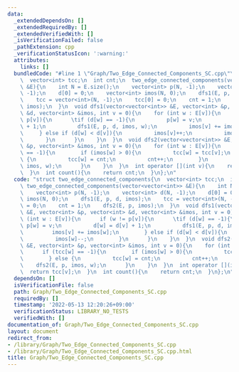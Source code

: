 ```yaml
---
data:
  _extendedDependsOn: []
  _extendedRequiredBy: []
  _extendedVerifiedWith: []
  _isVerificationFailed: false
  _pathExtension: cpp
  _verificationStatusIcon: ':warning:'
  attributes:
    links: []
  bundledCode: "#line 1 \"Graph/Two_Edge_Connected_Components_SC.cpp\"\nstruct two_edge_connected_components{\n\
    \  vector<int> tcc;\n  int cnt;\n  two_edge_connected_components(vector<vector<int>>\
    \ &E){\n    int N = E.size();\n    vector<int> p(N, -1);\n    vector<int> d(N,\
    \ -1);\n    d[0] = 0;\n    vector<int> imos(N, 0);\n    dfs1(E, p, d, imos);\n\
    \    tcc = vector<int>(N, -1);\n    tcc[0] = 0;\n    cnt = 1;\n    dfs2(E, p,\
    \ imos);\n  }\n  void dfs1(vector<vector<int>> &E, vector<int> &p, vector<int>\
    \ &d, vector<int> &imos, int v = 0){\n    for (int w : E[v]){\n      if (w !=\
    \ p[v]){\n      \tif (d[w] == -1){\n          p[w] = v;\n          d[w] = d[v]\
    \ + 1;\n          dfs1(E, p, d, imos, w);\n          imos[v] += imos[w];\n   \
    \     } else if (d[w] < d[v]){\n          imos[v]++;\n          imos[w]--;\n \
    \       }\n      }\n    }\n  }\n  void dfs2(vector<vector<int>> &E, vector<int>\
    \ &p, vector<int> &imos, int v = 0){\n    for (int w : E[v]){\n      if (tcc[w]\
    \ == -1){\n        if (imos[w] > 0){\n          tcc[w] = tcc[v];\n        } else\
    \ {\n          tcc[w] = cnt;\n          cnt++;\n        }\n        dfs2(E, p,\
    \ imos, w);\n      }\n    }\n  }\n  int operator [](int v){\n    return tcc[v];\n\
    \  }\n  int count(){\n    return cnt;\n  }\n};\n"
  code: "struct two_edge_connected_components{\n  vector<int> tcc;\n  int cnt;\n \
    \ two_edge_connected_components(vector<vector<int>> &E){\n    int N = E.size();\n\
    \    vector<int> p(N, -1);\n    vector<int> d(N, -1);\n    d[0] = 0;\n    vector<int>\
    \ imos(N, 0);\n    dfs1(E, p, d, imos);\n    tcc = vector<int>(N, -1);\n    tcc[0]\
    \ = 0;\n    cnt = 1;\n    dfs2(E, p, imos);\n  }\n  void dfs1(vector<vector<int>>\
    \ &E, vector<int> &p, vector<int> &d, vector<int> &imos, int v = 0){\n    for\
    \ (int w : E[v]){\n      if (w != p[v]){\n      \tif (d[w] == -1){\n         \
    \ p[w] = v;\n          d[w] = d[v] + 1;\n          dfs1(E, p, d, imos, w);\n \
    \         imos[v] += imos[w];\n        } else if (d[w] < d[v]){\n          imos[v]++;\n\
    \          imos[w]--;\n        }\n      }\n    }\n  }\n  void dfs2(vector<vector<int>>\
    \ &E, vector<int> &p, vector<int> &imos, int v = 0){\n    for (int w : E[v]){\n\
    \      if (tcc[w] == -1){\n        if (imos[w] > 0){\n          tcc[w] = tcc[v];\n\
    \        } else {\n          tcc[w] = cnt;\n          cnt++;\n        }\n    \
    \    dfs2(E, p, imos, w);\n      }\n    }\n  }\n  int operator [](int v){\n  \
    \  return tcc[v];\n  }\n  int count(){\n    return cnt;\n  }\n};\n"
  dependsOn: []
  isVerificationFile: false
  path: Graph/Two_Edge_Connected_Components_SC.cpp
  requiredBy: []
  timestamp: '2022-05-13 12:20:26+09:00'
  verificationStatus: LIBRARY_NO_TESTS
  verifiedWith: []
documentation_of: Graph/Two_Edge_Connected_Components_SC.cpp
layout: document
redirect_from:
- /library/Graph/Two_Edge_Connected_Components_SC.cpp
- /library/Graph/Two_Edge_Connected_Components_SC.cpp.html
title: Graph/Two_Edge_Connected_Components_SC.cpp
---
```

